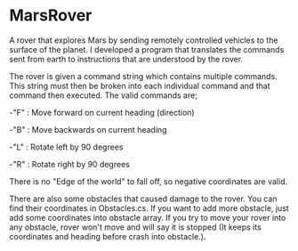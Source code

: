 # MarsRover

A rover that explores Mars by sending remotely controlled vehicles to the surface of the planet. I developed a program that translates the commands sent from 
earth to instructions that are understood by the rover.

The rover is given a command string which contains multiple commands. This string must then be broken into each individual command and that command then executed. 
The valid commands are;

-"F" : Move forward on current heading (direction) 

-"B" : Move backwards on current heading 

-"L" : Rotate left by 90 degrees

-"R" : Rotate right by 90 degrees

There is no "Edge of the world" to fall off, so negative coordinates are valid.

There are also some obstacles that caused damage to the rover. You can find their coordinates in Obstacles.cs. If you want to add more obstacle, just add some coordinates
into obstacle array. If you try to move your rover into any obstacle, rover won't move and will say it is stopped (It keeps its coordinates and heading before crash into 
obstacle.).
